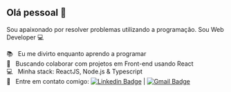 
## Olá pessoal 👋
Sou apaixonado por resolver problemas utilizando a programação.
Sou Web Developer 💻

  📚 &nbsp; Eu me divirto enquanto aprendo a programar
 <br/> :purple_heart: &nbsp; Buscando colaborar com projetos em Front-end usando React
 <br/> :computer: &nbsp; Minha stack: ReactJS, Node.js & Typescript
 <br/> :email: &nbsp; Entre em contato comigo: [![Linkedin Badge](https://img.shields.io/badge/-rafgl-blue?style=flat-square&logo=Linkedin&logoColor=white&link=https://www.linkedin.com/in/tgmarinho/)](www.linkedin.com/in/rafgls) 
| 
[![Gmail Badge](https://img.shields.io/badge/-rafael.luan.gaedke@hotmail.com-c14438?style=flat-square&logo=Gmail&logoColor=white&link=mailto:tgmarinho@gmail.com)](mailto:rafael.luan.gaedke@hotmail.com)
